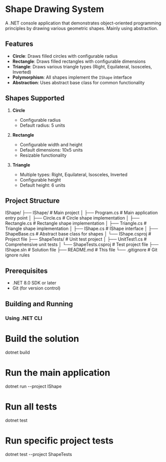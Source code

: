 # Shape Drawing System

A .NET console application that demonstrates object-oriented programming principles by drawing various geometric shapes. Mainly using abstraction.

## Features

- **Circle**: Draws filled circles with configurable radius
- **Rectangle**: Draws filled rectangles with configurable dimensions
- **Triangle**: Draws various triangle types (Right, Equilateral, Isosceles, Inverted)
- **Polymorphism**: All shapes implement the `IShape` interface
- **Abstraction**: Uses abstract base class for common functionality

## Shapes Supported

1. **Circle**
   - Configurable radius
   - Default radius: 5 units

2. **Rectangle**
   - Configurable width and height
   - Default dimensions: 10x5 units
   - Resizable functionality

3. **Triangle**
   - Multiple types: Right, Equilateral, Isosceles, Inverted
   - Configurable height
   - Default height: 6 units

## Project Structure
IShape/
├── IShape/ # Main project
│ ├── Program.cs # Main application entry point
│ ├── Circle.cs # Circle shape implementation
│ ├── Rectangle.cs # Rectangle shape implementation
│ ├── Triangle.cs # Triangle shape implementation
│ ├── IShape.cs # IShape interface
│ ├── ShapeBase.cs # Abstract base class for shapes
│ └── IShape.csproj # Project file
├── ShapeTests/ # Unit test project
│ ├── UnitTest1.cs # Comprehensive unit tests
│ └── ShapeTests.csproj # Test project file
├── IShape.sln # Solution file
├── README.md # This file
└── .gitignore # Git ignore rules


## Prerequisites

- .NET 8.0 SDK or later
- Git (for version control)

## Building and Running

### Using .NET CLI

# Build the solution
dotnet build

# Run the main application
dotnet run --project IShape

# Run all tests
dotnet test

# Run specific project tests
dotnet test --project ShapeTests